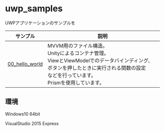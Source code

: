 # uwp_samples
UWPアプリケーションのサンプルを

| サンプル | 説明 |
-----------|-------------|
| [00_hello_world][1] | MVVM用のファイル構造。<br>Unityによるコンテナ管理。<br>ViewとViewModelでのデータバインディング、ボタンを押したときに実行される関数の設定<br>などを行っています。<br>Prismを使用しています。


[1]: 00_hello_world/


## 環境
Windows10 64bit

VisualStudio 2015 Express
